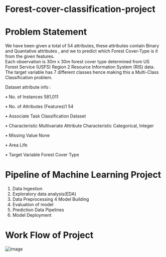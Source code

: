 # Forest-cover-classification-project

# Problem Statement
We have been given a total of 54 attributes, these attributes contain Binary and Quantative attributes , and we to predict which Forest Cover-Type is it from the given features.  
Each observation is 30m x 30m forest cover type determined from US Forest Service (USFS) Region 2 Resource Information System (RIS) data.
The target variable has 7 different classes hence making this a Multi-Class Classification problem.

Dataset attribute info :

•	No. of Instances 581,011

•	No. of Attributes (Features)1 54

•	Associate Task Classification Dataset 

•	Characteristic Multivariate Attribute Characteristic Categorical, Integer

•	Missing Value None

•	Area Life

•	Target Variable Forest Cover Type

# Pipeline of Machine Learning Project

1. Data Ingestion
2. Exploratory data analysis(EDA)
3. Data Preprocessing
4 Model Building
5. Evaluation of model
6. Prediction Data Pipelines
7. Model Deployment


# Work Flow of Project
![image](https://user-images.githubusercontent.com/92303116/140976683-41865fb6-4c3d-4cb2-8767-b8577c5e4ca5.png)

